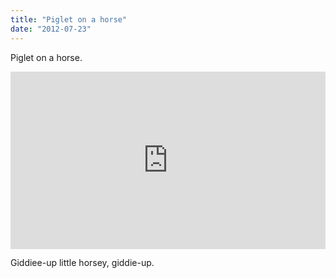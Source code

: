 ```yaml
---
title: "Piglet on a horse"
date: "2012-07-23"
---
```


Piglet on a horse.

<div style="padding:56.25% 0 0 0;position:relative;"><iframe src="https://player.vimeo.com/video/993518274?badge=0&amp;autopause=0&amp;player_id=0&amp;app_id=58479" frameborder="0" allow="autoplay; fullscreen; picture-in-picture; clipboard-write" style="position:absolute;top:0;left:0;width:100%;height:100%;" title="tumblr_m7d6w8OCBV1r16syi"></iframe></div><script src="https://player.vimeo.com/api/player.js"></script>

Giddiee-up little horsey, giddie-up.
